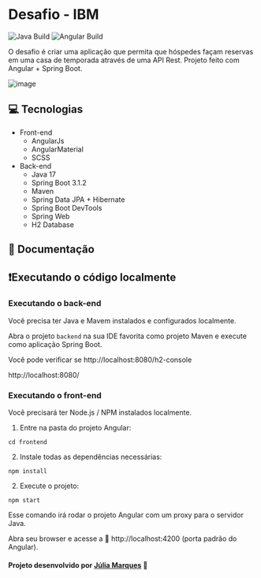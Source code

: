 # Desafio - IBM
![Java Build](https://github.com/loiane/crud-angular-spring/actions/workflows/maven.yml/badge.svg?branch=main)
![Angular Build](https://github.com/loiane/crud-angular-spring/actions/workflows/angular.yml/badge.svg?branch=main)

O desafio é criar uma aplicação que permita que hóspedes façam reservas em uma casa de temporada através de uma API Rest. Projeto feito com Angular + Spring Boot.

![image](https://github.com/juliamarqss/desafio-ibm-bootcamp-reservas/assets/99684837/33e3200c-e620-42ec-a124-4e2d9577c037)

## 💻 Tecnologias
- Front-end
  - AngularJs
  - AngularMaterial
  - SCSS
- Back-end
  - Java 17
  - Spring Boot 3.1.2
  - Maven
  - Spring Data JPA + Hibernate
  - Spring Boot DevTools
  - Spring Web
  - H2 Database

## 📝 Documentação 


## ❗️Executando o código localmente

### Executando o back-end

Você precisa ter Java e Mavem instalados e configurados localmente.

Abra o projeto `backend` na sua IDE favorita como projeto Maven e execute como aplicação Spring Boot.

Você pode verificar se 
http://localhost:8080/h2-console

http://localhost:8080/

### Executando o front-end
Você precisará ter Node.js / NPM instalados localmente.

1. Entre na pasta do projeto Angular:
```
cd frontend
```
2. Instale todas as dependências necessárias:
```
npm install
```
2. Execute o projeto:
```
npm start
```
Esse comando irá rodar o projeto Angular com um proxy para o servidor Java.

Abra seu browser e acesse a 🚪 http://localhost:4200 (porta padrão do Angular).

#### **Projeto desenvolvido por [Júlia Marques]("https://www.linkedin.com/in/marques-julia/") 🚀**
